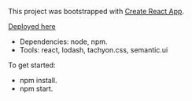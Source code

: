 This project was bootstrapped with
[Create React App](https://github.com/facebookincubator/create-react-app).


[Deployed here](https://joll59.github.io/CashRegister/)
- Dependencies:  node, npm. <br>
- Tools: react, lodash, tachyon.css, semantic.ui <br>

To get started:
- npm install.
- npm start.

